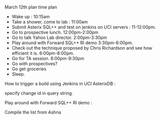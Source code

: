March 12th plan time plan

 - Wake up : 10:15am
 - Take a shower, come to lab : 11:00am
 - Submit Asterix SQL++ and test on jenkins on UCI servers : 11-12:00pm.
 - Go to prospective lunch. 12:00pm-2:00pm
 - Go to talk Yahoo Lab director. 2:00pm-3:30pm
 - Play around with Forward SQL++ RI demo 3:30pm-6:00pm.
 - Check out the technique proposed by Chris Richardson and see how efficient it is. 6:00pm-8:00pm.
 - Go for TA session. 8:00pm-9:30pm
 - Go with prospectives?
 - Go get groceries 
 - Sleep.
 
 
 How to trigger a build using Jenkins in UCI AsterixDB :
 
 specify change id in query string.
 
 
Play around with Forward SQL++ RI demo :

Compile the list from Ashna